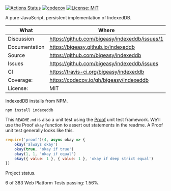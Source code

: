 [![Actions Status](https://github.com/bigeasy/indexeddb/workflows/Node%20CI/badge.svg)](https://github.com/bigeasy/indexeddb/actions)
[![codecov](https://codecov.io/gh/bigeasy/indexeddb/branch/master/graph/badge.svg)](https://codecov.io/gh/bigeasy/indexeddb)
[![License: MIT](https://img.shields.io/badge/License-MIT-yellow.svg)](https://opensource.org/licenses/MIT)

A pure-JavaScript, persistent implementation of IndexedDB.

| What          | Where                                         |
| --- | --- |
| Discussion    | https://github.com/bigeasy/indexeddb/issues/1 |
| Documentation | https://bigeasy.github.io/indexeddb           |
| Source        | https://github.com/bigeasy/indexeddb          |
| Issues        | https://github.com/bigeasy/indexeddb/issues   |
| CI            | https://travis-ci.org/bigeasy/indexeddb       |
| Coverage:     | https://codecov.io/gh/bigeasy/indexeddb       |
| License:      | MIT                                           |


IndexedDB installs from NPM.

```text
npm install indexeddb
```

This `README.md` is also a unit test using the
[Proof](https://github.com/bigeasy/proof) unit test framework. We'll use the
Proof `okay` function to assert out statements in the readme. A Proof unit test
generally looks like this.

```javascript
require('proof')(4, async okay => {
    okay('always okay')
    okay(true, 'okay if true')
    okay(1, 1, 'okay if equal')
    okay({ value: 1 }, { value: 1 }, 'okay if deep strict equal')
})
```

Project status.

6 of 383 Web Platform Tests passing: 1.56%.
